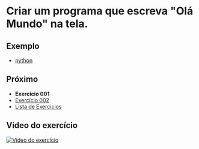 # Criar um programa que escreva "Olá Mundo" na tela.

## Exemplo

- [python](python)

## Próximo

- **Exercício 001**
- [Exercício 002](../002)
- [Lista de Exercicios](../)

## Video do exercício

[![Video do exercício](https://img.youtube.com/vi/nIHq1MtJaKs/maxresdefault.jpg)](https://youtu.be/nIHq1MtJaKs)
